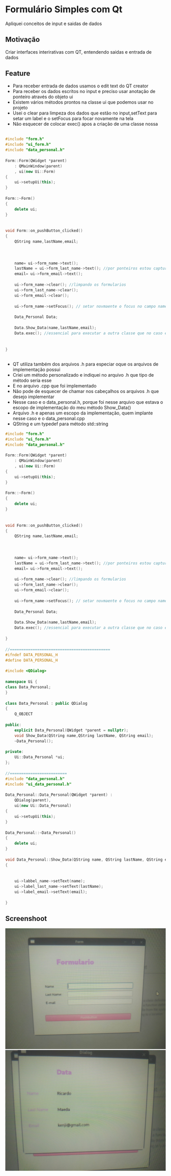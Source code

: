 # Formulário Simples com Qt
Apliquei conceitos de input e saidas de dados

## Motivação
Criar interfaces interirativas com QT, entendendo saidas e entrada de dados


## Feature
- Para receber entrada de dados usamos o edit text do QT creator
- Para receber os dados escritos no input e preciso usar anotação de ponteiro através do objeto ui
- Existem vários métodos prontos na classe ui que podemos usar no projeto
- Usei o clear para limpeza dos dados que estão no input,setText para setar um label e o setFocus para focar novamente na tela
- Não esquecer de colocar exec() apos a criação de uma classe nossa

``` c++

#include "form.h"
#include "ui_form.h"
#include "data_personal.h"

Form::Form(QWidget *parent)
    : QMainWindow(parent)
    , ui(new Ui::Form)
{
    ui->setupUi(this);
}

Form::~Form()
{
    delete ui;
}


void Form::on_pushButton_clicked()
{
    QString name,lastName,email;



    name= ui->form_name->text();
    lastName = ui->form_last_name->text(); //por ponteiros estou capturando os membros dessa winodw
    email= ui->form_email->text();

    ui->form_name->clear(); //limpando os formularios
    ui->form_last_name->clear();
    ui->form_email->clear();

    ui->form_name->setFocus(); // setar novmaente o focus no campo name

    Data_Personal Data;

    Data.Show_Data(name,lastName,email);
    Data.exec(); //essencial para executar a outra classe que no caso e o Data;


}
```

##


- QT utiliza também dos arquivos .h para especiar oque os arquivos de implementação possui
- Criei um método personalizado e indiquei no arquivo .h que tipo de método seria esse 
- E no arquivo .cpp que foi implementado
- Não pode de esquecer de chamar nos cabeçalhos os arquivos .h que desejo implementar
- Nesse caso e o data_personal.h, porque foi nesse arquivo que estava o escopo de implementação do meu método Show_Data()
- Arquivo .h e apenas um escopo da implementação, quem implante nesse caso e o data_personal.cpp
- QString e um typedef para método std::string


``` c++
#include "form.h"
#include "ui_form.h"
#include "data_personal.h"

Form::Form(QWidget *parent)
    : QMainWindow(parent)
    , ui(new Ui::Form)
{
    ui->setupUi(this);
}

Form::~Form()
{
    delete ui;
}


void Form::on_pushButton_clicked()
{
    QString name,lastName,email;



    name= ui->form_name->text();
    lastName = ui->form_last_name->text(); //por ponteiros estou capturando os membros dessa winodw
    email= ui->form_email->text();

    ui->form_name->clear(); //limpando os formularios
    ui->form_last_name->clear();
    ui->form_email->clear();

    ui->form_name->setFocus(); // setar novmaente o focus no campo name

    Data_Personal Data;

    Data.Show_Data(name,lastName,email);
    Data.exec(); //essencial para executar a outra classe que no caso e o Data;

}

//============================================
#ifndef DATA_PERSONAL_H
#define DATA_PERSONAL_H

#include <QDialog>

namespace Ui {
class Data_Personal;
}

class Data_Personal : public QDialog
{
    Q_OBJECT

public:
    explicit Data_Personal(QWidget *parent = nullptr);
    void Show_Data(QString name,QString lastName, QString email);
    ~Data_Personal();

private:
    Ui::Data_Personal *ui;
};

//=========================
#include "data_personal.h"
#include "ui_data_personal.h"

Data_Personal::Data_Personal(QWidget *parent) :
    QDialog(parent),
    ui(new Ui::Data_Personal)
{
    ui->setupUi(this);
}

Data_Personal::~Data_Personal()
{
    delete ui;
}

void Data_Personal::Show_Data(QString name, QString lastName, QString email)
{


    ui->labbel_name->setText(name);
    ui->label_last_name->setText(lastName);
    ui->label_email->setText(email);

}
``` 
##
## Screenshoot

![form.jpeg](https://github.com/kenjimaeda54/form-simple-QT/blob/develop/form.jpeg)
![dataForm.jpeg](https://github.com/kenjimaeda54/form-simple-QT/blob/develop/dataForm.jpeg)





